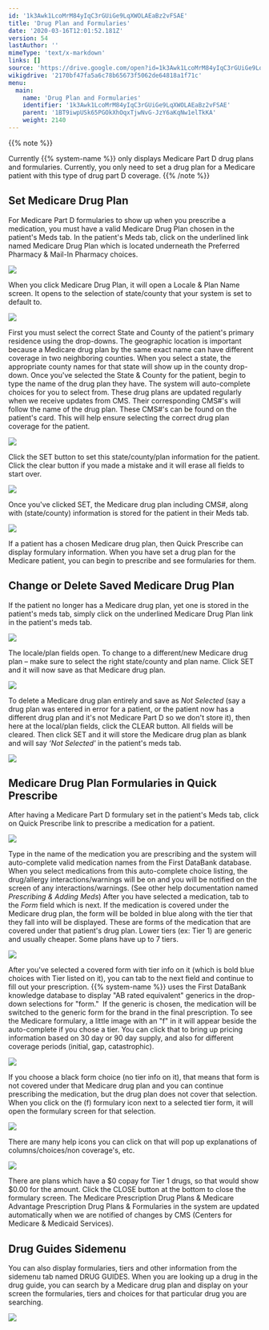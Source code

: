 ```yaml
---
id: '1k3Awk1LcoMrM84yIqC3rGUiGe9LqXWOLAEaBz2vFSAE'
title: 'Drug Plan and Formularies'
date: '2020-03-16T12:01:52.181Z'
version: 54
lastAuthor: ''
mimeType: 'text/x-markdown'
links: []
source: 'https://drive.google.com/open?id=1k3Awk1LcoMrM84yIqC3rGUiGe9LqXWOLAEaBz2vFSAE'
wikigdrive: '2170bf47fa5a6c78b65673f5062de64818a1f71c'
menu:
  main:
    name: 'Drug Plan and Formularies'
    identifier: '1k3Awk1LcoMrM84yIqC3rGUiGe9LqXWOLAEaBz2vFSAE'
    parent: '1BT9iwpUSk65PGOkXhOqxTjwNvG-JzY6aKqNw1elTkKA'
    weight: 2140
---
```

{{% note %}}

Currently {{% system-name %}} only displays Medicare Part D drug plans and formularies. Currently, you only need to set a drug plan for a Medicare patient with this type of drug part D coverage.
{{% /note %}}
  
## Set Medicare Drug Plan  

For Medicare Part D formularies to show up when you prescribe a medication, you must have a valid Medicare Drug Plan chosen in the patient's Meds tab.
In the patient's Meds tab, click on the underlined link named Medicare Drug Plan which is located underneath the Preferred Pharmacy & Mail-In Pharmacy choices.
  
![](../drug-plan-and-formularies.assets/5e589e0c4ed5c6fbc3255b357e3453e5.png)  

When you click Medicare Drug Plan, it will open a Locale & Plan Name screen. It opens to the selection of state/county that your system is set to default to.
  
![](../drug-plan-and-formularies.assets/f72edfd135199f76fcd9d6a6666a415f.png)  

First you must select the correct State and County of the patient's primary residence using the drop-downs. The geographic location is important because a Medicare drug plan by the same exact name can have different coverage in two neighboring counties. When you select a state, the appropriate county names for that state will show up in the county drop-down.
Once you've selected the State & County for the patient, begin to type the name of the drug plan they have. The system will auto-complete choices for you to select from. These drug plans are updated regularly when we receive updates from CMS. Their corresponding CMS#'s will follow the name of the drug plan. These CMS#'s can be found on the patient's card. This will help ensure selecting the correct drug plan coverage for the patient.
  
![](../drug-plan-and-formularies.assets/f4f762be6a072e1f51be53a9ff3c5338.png)  

Click the SET button to set this state/county/plan information for the patient.
Click the clear button if you made a mistake and it will erase all fields to start over.
  
![](../drug-plan-and-formularies.assets/68974e803d8e13c084c428eced61e5ee.jpg)  

Once you've clicked SET, the Medicare drug plan including CMS#, along with (state/county) information is stored for the patient in their Meds tab.
  
![](../drug-plan-and-formularies.assets/37adefa7b052f9c7afa2eb6be8bd4693.png)  

If a patient has a chosen Medicare drug plan, then Quick Prescribe can display formulary information.
When you have set a drug plan for the Medicare patient, you can begin to prescribe and see formularies for them.
  
## Change or Delete Saved Medicare Drug Plan  

If the patient no longer has a Medicare drug plan, yet one is stored in the patient's meds tab, simply click on the underlined Medicare Drug Plan link in the patient's meds tab.
  
![](../drug-plan-and-formularies.assets/7dd6ab5448f9e604debbfe26d26e58a2.png)  

The locale/plan fields open. To change to a different/new Medicare drug plan – make sure to select the right state/county and plan name. Click SET and it will now save as that Medicare drug plan.
  
![](../drug-plan-and-formularies.assets/36b609b5866015cbb53092d62108a170.png)  

To delete a Medicare drug plan entirely and save as *Not Selected* (say a drug plan was entered in error for a patient, or the patient now has a different drug plan and it's not Medicare Part D so we don't store it), then here at the local/plan fields, click the CLEAR button.
All fields will be cleared. Then click SET and it will store the Medicare drug plan as blank and will say *‘Not Selected'* in the patient's meds tab.
  
![](../drug-plan-and-formularies.assets/19e70a4e3460cdd5e6e0292bd57f7427.png)  

  
## Medicare Drug Plan Formularies in Quick Prescribe  

After having a Medicare Part D formulary set in the patient's Meds tab, click on Quick Prescribe link to prescribe a medication for a patient.
  
![](../drug-plan-and-formularies.assets/cba4d37a934877a4df4465d2e987f743.png)  

Type in the name of the medication you are prescribing and the system will auto-complete valid medication names from the First DataBank database. When you select medications from this auto-complete choice listing, the drug/allergy interactions/warnings will be on and you will be notified on the screen of any interactions/warnings. (See other help documentation named *Prescribing & Adding Meds*)
After you have selected a medication, tab to the *Form* field which is next. If the medication is covered under the Medicare drug plan, the form will be bolded in blue along with the tier that they fall into will be displayed. These are forms of the medication that are covered under that patient's drug plan. Lower tiers (ex: Tier 1) are generic and usually cheaper. Some plans have up to 7 tiers.
  
![](../drug-plan-and-formularies.assets/7c8102c3c35b15e0c27a1d210b5614f2.jpg)  

After you've selected a covered form with tier info on it (which is bold blue choices with Tier listed on it), you can tab to the next field and continue to fill out your prescription.
{{% system-name %}} uses the First DataBank knowledge database to display "AB rated equivalent" generics in the drop-down selections for "form."  If the generic is chosen, the medication will be switched to the generic form for the brand in the final prescription.
To see the Medicare formulary, a little image with an "f" in it will appear beside the auto-complete if you chose a tier. You can click that to bring up pricing information based on 30 day or 90 day supply, and also for different coverage periods (initial, gap, catastrophic).
  
![](../drug-plan-and-formularies.assets/f55bd76dc5a4ca0ca408456ff0a4f238.png)  

If you choose a black form choice (no tier info on it), that means that form is not covered under that Medicare drug plan and you can continue prescribing the medication, but the drug plan does not cover that selection.
When you click on the (f) formulary icon next to a selected tier form, it will open the formulary screen for that selection.
  
![](../drug-plan-and-formularies.assets/4258b169530f17c50d7e586c8109855a.png)  

There are many help icons you can click on that will pop up explanations of columns/choices/non coverage's, etc.
  
![](../drug-plan-and-formularies.assets/6b1241addd8cd207e3bc98ad23dd7e04.png)  

There are plans which have a $0 copay for Tier 1 drugs, so that would show $0.00 for the amount.
Click the CLOSE button at the bottom to close the formulary screen.
The Medicare Prescription Drug Plans & Medicare Advantage Prescription Drug Plans & Formularies in the system are updated automatically when we are notified of changes by CMS (Centers for Medicare & Medicaid Services).
  
## Drug Guides Sidemenu  

You can also display formularies, tiers and other information from the sidemenu tab named DRUG GUIDES.
When you are looking up a drug in the drug guide, you can search by a Medicare drug plan and display on your screen the formularies, tiers and choices for that particular drug you are searching.
  
![](../drug-plan-and-formularies.assets/7f6b468d0d0fbbac6126616d1a407348.png)  

